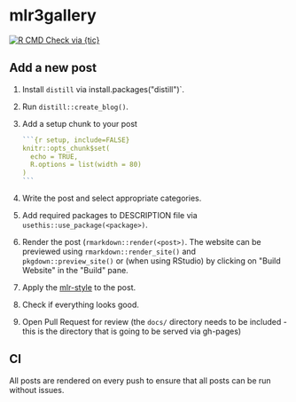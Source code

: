 # mlr3gallery

<!-- badges: start -->
[![R CMD Check via {tic}](https://github.com/mlr-org/mlr3gallery/workflows/R%20CMD%20Check%20via%20{tic}/badge.svg?branch=master)](https://github.com/mlr-org/mlr3gallery/actions)
<!-- badges: end -->

## Add a new post

1. Install `distill` via install.packages("distill")`.
1. Run `distill::create_blog()`.
1. Add a setup chunk to your post
    
   ````r
   ```{r setup, include=FALSE}
   knitr::opts_chunk$set(
     echo = TRUE,
     R.options = list(width = 80)
   )
   ```
   ````
1. Write the post and select appropriate categories.
1. Add required packages to DESCRIPTION file via `usethis::use_package(<package>)`.
1. Render the post (`rmarkdown::render(<post>)`.
   The website can be previewed using `rmarkdown::render_site()` and `pkgdown::preview_site()` or (when using RStudio) by clicking on "Build Website" in the "Build" pane.
1. Apply the [mlr-style](https://github.com/mlr-org/mlr3/wiki/Style-Guide#styler-mlr-style) to the post.
1. Check if everything looks good.
1. Open Pull Request for review (the `docs/` directory needs to be included - this is the directory that is going to be served via gh-pages)

## CI

All posts are rendered on every push to ensure that all posts can be run without issues.
